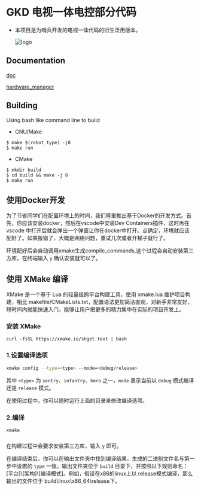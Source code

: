 # GKD 电视一体电控部分代码
- 本项目是为哨兵开发的电视一体代码的衍生泛用版本。

  ![logo](img/logo.png)

## Documentation
[doc](doc/doc.md "doc")

[hardware_manager](doc/hardware_manager.md "doc")

## Building
Using bash like command line to build
- GNU/Make
```
$ make $(robot_type) -j8
$ make run
```

- CMake
```
$ mkdir build
$ cd build && make -j 8
$ make run
```
## 使用Docker开发
为了节省同学们在配置环境上的时间，我们隆重推出基于Docker的开发方式。首先，你应该安装docker，然后在vscode中安装Dev Containers插件，这时再在vscode
中打开后就会弹出一个弹窗让你在docker中打开。点确定，环境就应该配好了。如果报错了，大概是网络问题，重试几次或者开梯子就行了。

环境配好后会自动调用xmake生成compile_commands,这个过程会自动安装第三方库，在终端输入 `y` 确认安装就可以了。


## 使用 XMake 编译
XMake 是一个基于 Lua 的轻量级跨平台构建工具，使用 xmake.lua 维护项目构建，相比 makefile/CMakeLists.txt，配置语法更加简洁直观，对新手非常友好，短时间内就能快速入门，能够让用户把更多的精力集中在实际的项目开发上。
### 安装 XMake
`curl -fsSL https://xmake.io/shget.text | bash`

### 1.设置编译选项

```bash
xmake config --type=<type> --mode=<debug/release>
```

其中 `<type>` 为 `sentry`、`infantry`、`hero` 之一，`mode` 表示当前以 `debug` 模式编译还是 `release` 模式。

在使用过程中，你可以随时运行上面的目录来修改编译选项。

### 2.编译

```bash
xmake
```
### 

在构建过程中会要求安装第三方库，输入 `y` 即可。

在编译结束后，你可以在输出文件夹中找到编译结果，生成的二进制文件名与第一步中设置的 `type` 一致。输出文件夹位于 `build` 目录下，并按照以下规则命名：[平台]\\[架构]\\[编译模式]。例如，假设在x86的linux上以 release模式编译，那么输出的文件位于 build\linux\x86_64\release下。
